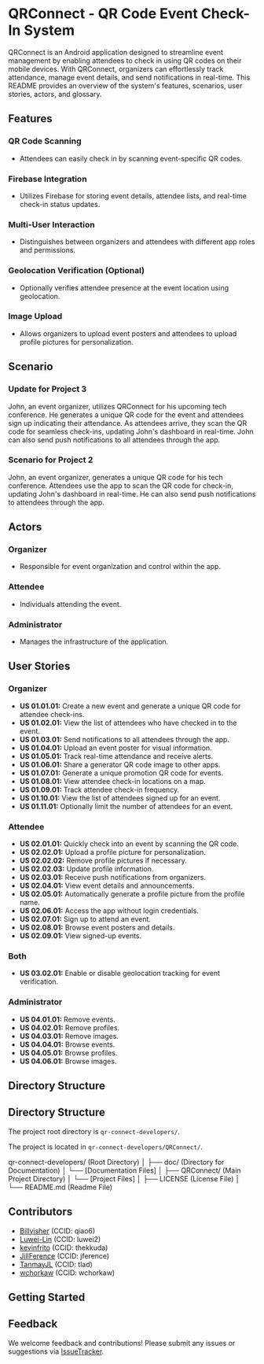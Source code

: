 # QRConnect - QR Code Event Check-In System

QRConnect is an Android application designed to streamline event management by enabling attendees to check in using QR codes on their mobile devices. With QRConnect, organizers can effortlessly track attendance, manage event details, and send notifications in real-time. This README provides an overview of the system's features, scenarios, user stories, actors, and glossary.

## Features

### QR Code Scanning
- Attendees can easily check in by scanning event-specific QR codes.

### Firebase Integration
- Utilizes Firebase for storing event details, attendee lists, and real-time check-in status updates.

### Multi-User Interaction
- Distinguishes between organizers and attendees with different app roles and permissions.

### Geolocation Verification (Optional)
- Optionally verifies attendee presence at the event location using geolocation.

### Image Upload
- Allows organizers to upload event posters and attendees to upload profile pictures for personalization.

## Scenario

### Update for Project 3
John, an event organizer, utilizes QRConnect for his upcoming tech conference. He generates a unique QR code for the event and attendees sign up indicating their attendance. As attendees arrive, they scan the QR code for seamless check-ins, updating John's dashboard in real-time. John can also send push notifications to all attendees through the app.

### Scenario for Project 2
John, an event organizer, generates a unique QR code for his tech conference. Attendees use the app to scan the QR code for check-in, updating John's dashboard in real-time. He can also send push notifications to attendees through the app.

## Actors

### Organizer
- Responsible for event organization and control within the app.

### Attendee
- Individuals attending the event.

### Administrator
- Manages the infrastructure of the application.

## User Stories

### Organizer
- **US 01.01.01:** Create a new event and generate a unique QR code for attendee check-ins.
- **US 01.02.01:** View the list of attendees who have checked in to the event.
- **US 01.03.01:** Send notifications to all attendees through the app.
- **US 01.04.01:** Upload an event poster for visual information.
- **US 01.05.01:** Track real-time attendance and receive alerts.
- **US 01.06.01:** Share a generator QR code image to other apps.
- **US 01.07.01:** Generate a unique promotion QR code for events.
- **US 01.08.01:** View attendee check-in locations on a map.
- **US 01.09.01:** Track attendee check-in frequency.
- **US 01.10.01:** View the list of attendees signed up for an event.
- **US 01.11.01:** Optionally limit the number of attendees for an event.

### Attendee
- **US 02.01.01:** Quickly check into an event by scanning the QR code.
- **US 02.02.01:** Upload a profile picture for personalization.
- **US 02.02.02:** Remove profile pictures if necessary.
- **US 02.02.03:** Update profile information.
- **US 02.03.01:** Receive push notifications from organizers.
- **US 02.04.01:** View event details and announcements.
- **US 02.05.01:** Automatically generate a profile picture from the profile name.
- **US 02.06.01:** Access the app without login credentials.
- **US 02.07.01:** Sign up to attend an event.
- **US 02.08.01:** Browse event posters and details.
- **US 02.09.01:** View signed-up events.

### Both
- **US 03.02.01:** Enable or disable geolocation tracking for event verification.

### Administrator
- **US 04.01.01:** Remove events.
- **US 04.02.01:** Remove profiles.
- **US 04.03.01:** Remove images.
- **US 04.04.01:** Browse events.
- **US 04.05.01:** Browse profiles.
- **US 04.06.01:** Browse images.

## Directory Structure

## Directory Structure

The project root directory is `qr-connect-developers/`.

The project is located in `qr-connect-developers/QRConnect/`.

qr-connect-developers/ (Root Directory)
│
├── doc/                (Directory for Documentation)
│   └── [Documentation Files]
│
├── QRConnect/          (Main Project Directory)
│   └── [Project Files]
│
├── LICENSE             (License File)
│
└── README.md           (Readme File)

## Contributors

- [Billyisher](https://github.com/Billyisher) (CCID: qiao6)
- [Luwei-Lin](https://github.com/Luwei-Lin) (CCID: luwei2)
- [kevinfrito](https://github.com/kevinfrito) (CCID: thekkuda)
- [JillFerence](https://github.com/JillFerence) (CCID: jference)
- [TanmayJL](https://github.com/TanmayJL) (CCID: tlad)
- [wchorkaw](https://github.com/wchorkaw) (CCID: wchorkaw)


## Getting Started


## Feedback

We welcome feedback and contributions! Please submit any issues or suggestions via [IssueTracker](https://github.com/CMPUT301W24T39/qr-connect-developers/issues).

